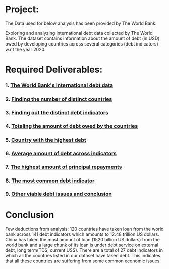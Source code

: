 # Project: 
The Data used for below analysis has been provided by The World Bank.

Exploring and analyzing international debt data collected by The World Bank. The dataset contains information about the amount of debt (in USD) owed by developing countries across several categories (debt indicators) w.r.t the year 2020.



# Required Deliverables:


### 1.	[The World Bank's international debt data](https://github.com/sachinanm/Project-1-Debt-Analysis-on-World-Bank-Data-/blob/main/Exploratory%20Data%20Analysis.ipynb)
### 2.	[Finding the number of distinct countries](https://github.com/sachinanm/Project-1-Debt-Analysis-on-World-Bank-Data-/blob/main/Exploratory%20Data%20Analysis.ipynb)
### 3.	[Finding out the distinct debt indicators](https://github.com/sachinanm/Project-1-Debt-Analysis-on-World-Bank-Data-/blob/main/Exploratory%20Data%20Analysis.ipynb)
### 4.	[Totaling the amount of debt owed by the countries](https://github.com/sachinanm/Project-1-Debt-Analysis-on-World-Bank-Data-/blob/main/Exploratory%20Data%20Analysis.ipynb)
### 5.	[Country with the highest debt](https://github.com/sachinanm/Project-1-Debt-Analysis-on-World-Bank-Data-/blob/main/Exploratory%20Data%20Analysis.ipynb)
### 6.	[Average amount of debt across indicators](https://github.com/sachinanm/Project-1-Debt-Analysis-on-World-Bank-Data-/blob/main/Exploratory%20Data%20Analysis.ipynb)
### 7.	[The highest amount of principal repayments](https://github.com/sachinanm/Project-1-Debt-Analysis-on-World-Bank-Data-/blob/main/Exploratory%20Data%20Analysis.ipynb)
### 8.	[The most common debt indicator](https://github.com/sachinanm/Project-1-Debt-Analysis-on-World-Bank-Data-/blob/main/Exploratory%20Data%20Analysis.ipynb)
### 9.	[Other viable debt issues and conclusion](https://github.com/sachinanm/Project-1-Debt-Analysis-on-World-Bank-Data-/blob/main/Exploratory%20Data%20Analysis.ipynb)




# Conclusion
Few deductions from analysis:
120 countries have taken loan from the world bank across 141 debt indicators which amounts to 12.48 trillion US dollars.
China has taken the most amount of loan (1520 billion US dollars) from the world bank and a large chunk of its loan is under debt service on external debt, long term(TDS, current US$).
There are a total of 27 debt indicators in which all the countries listed in our dataset have taken debt. This indicates that all these countries are suffering from some common economic issues.
